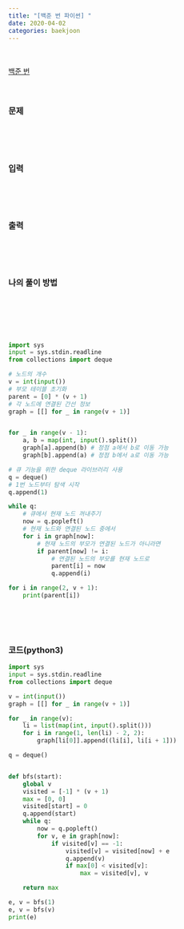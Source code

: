```yaml
---
title: "[백준 번 파이썬] "
date: 2020-04-02
categories: baekjoon
---
```


<br><br>
[백준 번 ](https://www.acmicpc.net/problem/)
<br><br><br>

### 문제<br>



<br><br><br>

### 입력<br>



<br><br><br>

### 출력<br>



<br><br><br>

### 나의 풀이 방법<br>

```python

```

<br>

```python

```

<br>

```python
import sys
input = sys.stdin.readline
from collections import deque

# 노드의 개수
v = int(input())
# 부모 테이블 초기화
parent = [0] * (v + 1)
# 각 노드에 연결된 간선 정보
graph = [[] for _ in range(v + 1)]


for _ in range(v - 1):
    a, b = map(int, input().split())
    graph[a].append(b) # 정점 a에서 b로 이동 가능
    graph[b].append(a) # 정점 b에서 a로 이동 가능

# 큐 기능을 위한 deque 라이브러리 사용
q = deque()
# 1번 노드부터 탐색 시작
q.append(1)

while q:
    # 큐에서 현재 노드 꺼내주기
    now = q.popleft()
    # 현재 노드와 연결된 노드 중에서
    for i in graph[now]:
        # 현재 노드의 부모가 연결된 노드가 아니라면
        if parent[now] != i:
            # 연결된 노드의 부모를 현재 노드로
            parent[i] = now
            q.append(i)

for i in range(2, v + 1):
    print(parent[i])
```

<br><br><br>


### 코드(python3)
```python
import sys
input = sys.stdin.readline
from collections import deque

v = int(input())
graph = [[] for _ in range(v + 1)]

for _ in range(v):
    li = list(map(int, input().split()))
    for i in range(1, len(li) - 2, 2):
        graph[li[0]].append((li[i], li[i + 1]))

q = deque()


def bfs(start):
    global v
    visited = [-1] * (v + 1)
    max = [0, 0]
    visited[start] = 0
    q.append(start)
    while q:
        now = q.popleft()
        for v, e in graph[now]:
            if visited[v] == -1:
                visited[v] = visited[now] + e
                q.append(v)
                if max[0] < visited[v]:
                    max = visited[v], v

    return max

e, v = bfs(1)
e, v = bfs(v)
print(e)
```
